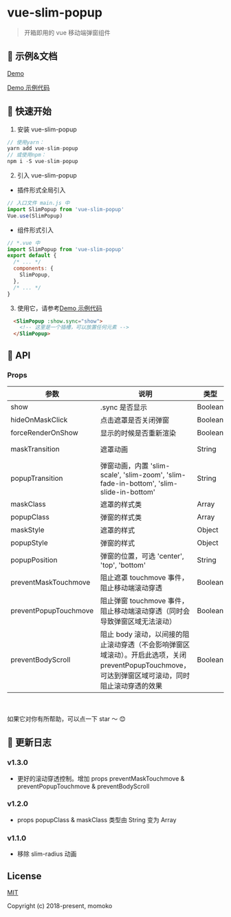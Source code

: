 # vue-slim-popup

> 开箱即用的 vue 移动端弹窗组件

## 🐠 示例&文档

[Demo](https://wannaxiao.github.io/vue-slim-popup/demo/)

[Demo 示例代码](https://github.com/wannaxiao/vue-slim-popup/blob/master/src/App.vue)

## 🚀 快速开始

1.  安装 vue-slim-popup

```js
// 使用yarn：
yarn add vue-slim-popup
// 或使用npm：
npm i -S vue-slim-popup
```

2.  引入 vue-slim-popup

- 插件形式全局引入

```js
// 入口文件 main.js 中
import SlimPopup from 'vue-slim-popup'
Vue.use(SlimPopup)
```

- 组件形式引入

```js
// *.vue 中
import SlimPopup from 'vue-slim-popup'
export default {
  /* ... */
  components: {
    SlimPopup,
  },
  /* ... */
}
```

3.  使用它，请参考[Demo 示例代码](https://github.com/wannaxiao/vue-slim-popup/blob/master/src/App.vue)
```html
  <SlimPopup :show.sync="show">
    <!-- 这里是一个插槽，可以放置任何元素 -->
  </SlimPopup>
```

## 🔌 API

### Props

| 参数 | 说明 | 类型 | 默认值 |
| --- | --- | --- | --- |
| show | .sync 是否显示 | Boolean | false |
| hideOnMaskClick | 点击遮罩是否关闭弹窗 | Boolean | false |
| forceRenderOnShow | 显示的时候是否重新渲染 | Boolean | false |
| maskTransition | 遮罩动画 | String | slim-fade |
| popupTransition | 弹窗动画，内置 'slim-scale', 'slim-zoom', 'slim-fade-in-bottom', 'slim-slide-in-bottom' | String | slim-scale |
| maskClass | 遮罩的样式类 | Array | null |
| popupClass | 弹窗的样式类 | Array | null |
| maskStyle | 遮罩的样式 | Object | null |
| popupStyle | 弹窗的样式 | Object | null |
| popupPosition | 弹窗的位置，可选 'center', 'top', 'bottom' | String | center |
| preventMaskTouchmove | 阻止遮罩 touchmove 事件，阻止移动端滚动穿透 | Boolean | true |
| preventPopupTouchmove | 阻止弹窗 touchmove 事件，阻止移动端滚动穿透（同时会导致弹窗区域无法滚动） | Boolean | true |
| preventBodyScroll | 阻止 body 滚动，以间接的阻止滚动穿透（不会影响弹窗区域滚动）。开启此选项，关闭 preventPopupTouchmove，可达到弹窗区域可滚动，同时阻止滚动穿透的效果 | Boolean | false |

<br>
<br>
如果它对你有所帮助，可以点一下 star ～ 😊

## 📝 更新日志

### v1.3.0

* 更好的滚动穿透控制。增加 props preventMaskTouchmove & preventPopupTouchmove & preventBodyScroll

### v1.2.0

* props popupClass & maskClass 类型由 String 变为 Array

### v1.1.0

* 移除 slim-radius 动画

## License

[MIT](http://opensource.org/licenses/MIT)

Copyright (c) 2018-present, momoko
